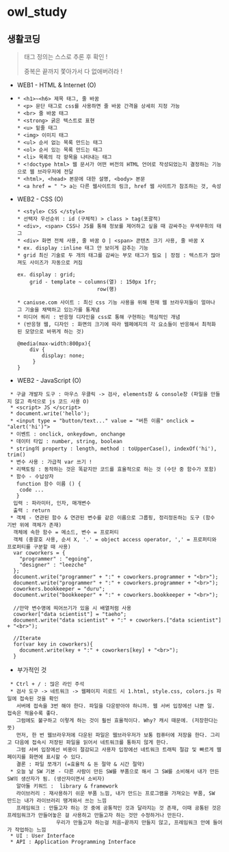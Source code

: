 # owl_study

## 생활코딩
> 태그 정의는 스스로 추론 후 확인 !
> 
> 중복은 끝까지 쫓아가서 다 없애버려라 !
>
* WEB1 - HTML & Internet (O)
* ```
  * <h1>~<h6> 제목 태그, 줄 바꿈
  * <p> 문단 태그로 css를 사용하면 줄 바꿈 간격을 상세히 지정 가능
  * <br> 줄 바꿈 태그
  * <strong> 굵은 텍스트로 표현
  * <u> 밑줄 태그
  * <img> 이미지 태그
  * <ul> 순서 없는 목록 만드는 태그
  * <ol> 순서 있는 목록 만드는 태그
  * <li> 목록의 각 항목을 나타내는 태그
  * <!doctype html> 웹 문서가 어떤 버전의 HTML 언어로 작성되었는지 결정하는 기능으로 웹 브라우저에 전달
  * <html>, <head> 본문에 대한 설명, <body> 본문
  * <a href = " "> a는 다른 웹사이트의 링크, href 웹 사이트가 참조하는 것, 속성
  ```
 
* WEB2 - CSS (O)
  ```
  * <style> CSS </style>
  * 선택자 우선순위 : id (구체적) > class > tag(포괄적)
  * <div>, <span> CSS나 JS를 통해 정보를 제어하고 싶을 때 감싸주는 무색무취의 태그
  * <div> 화면 전체 사용, 줄 바꿈 O | <span> 콘텐츠 크기 사용, 줄 바꿈 X
  * ex. display :inline 태그 안 보이게 감추는 기능
  * grid 최신 기술로 두 개의 태그를 감싸는 부모 태그가 필요 | 장점 : 텍스트가 많아져도 사이즈가 자동으로 커짐
  
  ex. display : grid;
      grid - template ~ columns(열) : 150px 1fr;
                            row(행)
   
  * caniuse.com 사이트 : 최신 css 기능 사용을 위해 현재 웹 브라우저들이 얼마나 그 기술을 채택하고 있는가를 통계냄
  * 미디어 쿼리 : 반응형 디자인을 css로 통해 구현하는 핵심적인 개념
  * (반응형 웹, 디자인 : 화면의 크기에 따라 웹페에지의 각 요소들이 반응해서 최적화 된 모양으로 바뀌게 하는 것)
  
  @media(max-width:800px){
      div {
          display: none;
       }
  }
  ```

 * WEB2 - JavaScript (O)
 ``` 
  * 구글 개발자 도구 : 마우스 우클릭 -> 검사, elements창 & console창 (파일을 만들지 않고 즉석으로 js 코드 사용 O)
  * <script> JS </script>
  * document.write('hello');
  * <input type = "button/text..." value = "버튼 이름" onclick = "alert('hi')">
  * 이벤트 : onclick, onkeydown, onchange
  * 데이터 타입 : number, string, boolean
  * string의 property : length, method : toUpperCase(), indexOf('hi'), trim()
  * 변수 사용 : 가급적 var 쓰기 !
  * 리팩토링 : 동작하는 것은 똑같지만 코드를 효율적으로 하는 것 (수단 중 함수가 포함) 
  * 함수 - 수납상자
    function 함수 이름 () {
     code ...
    }
   입력 : 파라미터, 인자, 매개변수
   출력 : return
  * 객체 - 연관된 함수 & 연관된 변수를 같은 이름으로 그룹핑, 정리정돈하는 도구 (함수 기반 위에 객체가 존재)
   객체에 속한 함수 = 메소드, 변수 = 프로퍼티
   객체 (중괄호 사용, 순서 X, '.' = object access operator, ',' = 프로퍼티와 프로퍼티를 구분할 때 사용)
   var coworkers = {
     "programmer" : "egoing",
     "designer" : "leezche"
   };
   document.write("programmer" + ":" + coworkers.programmer + "<br>");
   document.write("programmer" + ":" + coworkers.programmer + "<br>");
   coworkers.bookkeeper = "duru";
   document.write("bookkeeper" + ":" + coworkers.bookkeeper + "<br>");
   
   //만약 변수명에 띄어쓰기가 있을 시 배열처럼 사용
   coworker["data scientist"] = "taeho";
   document.write("data scientist" + ":" + coworkers.["data scientist"] + "<br>");
   
   //Iterate
   for(var key in coworkers){
     document.write(key + ":" + coworkers[key] + "<br>");
   }
  ```
 
 * 부가적인 것
 ```
  * Ctrl + / : 많은 라인 주석
  * 검사 도구 -> 네트워크 -> 웹페이지 리로드 시 1.html, style.css, colors.js 파일에 접속된 것을 확인
    서버에 접속을 3번 해야 한다. 파일을 다운받아야 하니까. 웹 서버 입장에선 나쁜 일. 접속은 적을수록 좋다.   
    그럼에도 불구하고 이렇게 하는 것이 훨씬 효율적이다. Why? 캐시 때문에. (저장한다는 뜻)
    먼저, 한 번 웹브라우저에 다운된 파일은 웹브라우저가 보통 컴퓨터에 저장을 한다. 그리고 다음에 접속시 저장된 파일을 읽어서 네트워크를 통하지 않게 한다.
    그럼 서버 입장에선 비용이 절감되고 사용자 입장에선 네트워크 트래픽 절감 및 빠르게 웹페이지를 화면에 표시할 수 있다.
    결론 : 파일 쪼개기 (=효율적 & 돈 절약 & 시간 절약)
  * 오늘 날 SW 기본 - 다른 사람이 만든 SW를 부품으로 해서 그 SW를 소비해서 내가 만든 SW의 생산자가 됨. (생산자이면서 소비자)
    알아둘 키워드 :  library & framework
    라이브러리 : 재사용하기 쉬운 부품 느낌, 내가 만드는 프로그램을 가져오는 부품, SW 만드는 내가 라이브러리 땡겨와서 쓰는 느낌
    프레임워크 : 만들고자 하는 것 중에 공통적인 것과 달라지는 것 존재, 이때 공통된 것은 프레임워크가 만들어놓은 걸 사용하고 만들고자 하는 것만 수정하거나 만든다.
                 우리가 만들고자 하는걸 처음~끝까지 만들지 않고, 프레임워크 안에 들어가 작업하는 느낌
  * UI : User Interface
  * API : Application Programming Interface
```
